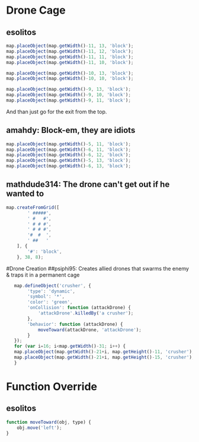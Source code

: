 # Drone Cage
## esolitos

```javascript
map.placeObject(map.getWidth()-11, 13, 'block');
map.placeObject(map.getWidth()-11, 12, 'block');
map.placeObject(map.getWidth()-11, 11, 'block');
map.placeObject(map.getWidth()-11, 10, 'block');

map.placeObject(map.getWidth()-10, 13, 'block');
map.placeObject(map.getWidth()-10, 10, 'block');

map.placeObject(map.getWidth()-9, 13, 'block');
map.placeObject(map.getWidth()-9, 10, 'block');
map.placeObject(map.getWidth()-9, 11, 'block');
```

And than just go for the exit from the top.

## amahdy: Block-em, they are idiots

```javascript
map.placeObject(map.getWidth()-5, 11, 'block');
map.placeObject(map.getWidth()-6, 11, 'block');
map.placeObject(map.getWidth()-6, 12, 'block');
map.placeObject(map.getWidth()-5, 13, 'block');
map.placeObject(map.getWidth()-6, 13, 'block');
```

## mathdude314: The drone can't get out if he wanted to
```javascript
map.createFromGrid([
    	' #####',
        ' #   #',
        ' # # #',
        ' # # #',
        '#  #  ',
        ' ##   '
    ], {
    	'#': 'block',
    }, 38, 8);
```

#Drone Creation
##psiphi95: Creates allied drones that swarms the enemy & traps it in a permanent cage
```javascript
   map.defineObject('crusher', {
        'type': 'dynamic',
        'symbol': '*',
        'color': 'green',
        'onCollision': function (attackDrone) {
            'attackDrone'.killedBy('a crusher');
        },
        'behavior': function (attackDrone) {
            moveToward(attackDrone, 'attackDrone');
        }
   });
   for (var i=16; i<map.getWidth()-31; i++) {
   map.placeObject(map.getWidth()-21+i, map.getHeight()-11, 'crusher');
   map.placeObject(map.getWidth()-21+i, map.getHeight()-15, 'crusher');
   }        
```

# Function Override
## esolitos

```javascript
function moveToward(obj, type) {
    obj.move('left');
}
```
